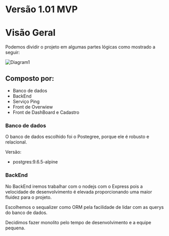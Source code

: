 # Versão 1.01 MVP

# Visão Geral

Podemos dividir o projeto em algumas partes lógicas como mostrado a seguir:

![Diagram1](https://i.imgur.com/pMbr527.png "Diagrama geral")

## Composto por:
* Banco de dados
* BackEnd
* Serviço Ping
* Front de Overwiew
* Front de DashBoard e Cadastro


### Banco de dados

O banco de dados escolhido foi o Postegree, porque ele é robusto e relacional. 

Versão:
* postgres:9.6.5-alpine

### BackEnd

No BackEnd iremos trabalhar com o nodejs com o Express pois a velocidade de desenvolvimento é 
elevada proporcionando uma maior fluidez para o projeto. 

Escolhemos o sequalizer como ORM pela facilidade de lidar com as querys do 
banco de dados. 

Decidimos fazer monolito pelo tempo de desenvolvimento e a equipe pequena. 
